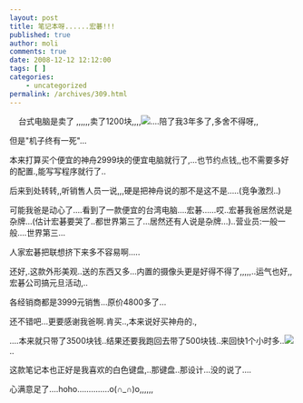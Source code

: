 ```yaml
---
layout: post
title: 笔记本呀......宏碁!!!
published: true
author: moli
comments: true
date: 2008-12-12 12:12:00
tags: [ ]
categories:
    - uncategorized
permalink: /archives/309.html
---
```

&nbsp;&nbsp;&nbsp; 台式电脑是卖了 ,,,,,,卖了1200块,,,,![][1]&#8230;.陪了我3年多了,多舍不得呀,,

但是"机子终有一死"&#8230;

本来打算买个便宜的神舟2999块的便宜电脑就行了,&#8230;也节约点钱,,也不需要多好的配置.,能写写程序就行了..

后来到处转转,,听销售人员一说,,,硬是把神舟说的那不是这不是&#8230;..(竞争激烈..)

可能我爸是动心了&#8230;.看到了一款便宜的台湾电脑&#8230;.宏碁&#8230;&#8230;哎..宏碁我爸居然说是杂牌&#8230;(估计宏碁要哭了..都世界第三了&#8230;居然还有人说是杂牌&#8230;)..营业员:一般一般&#8230;.世界第三&#8230;

人家宏碁把联想挤下来多不容易啊&#8230;..

还好,.这款外形美观..送的东西又多&#8230;内置的摄像头更是好得不得了,,,,,..运气也好,,宏碁公司搞元旦活动,..

各经销商都是3999元销售&#8230;原价4800多了&#8230;

还不错吧&#8230;更要感谢我爸啊.肯买..,本来说好买神舟的.,

&#8230;.本来就只带了3500块钱..结果还要我跑回去带了500块钱..来回快1个小时多..![][2]..

这款笔记本也正好是我喜欢的白色键盘,..那键盘..那设计&#8230;没的说了&#8230;.

心满意足了&#8230;.hoho&#8230;&#8230;&#8230;&#8230;..o(∩_∩)o,,,,,,

 [1]: http://img.baidu.com/hi/face/i_f32.gif
 [2]: http://img.baidu.com/hi/face/i_f26.gif